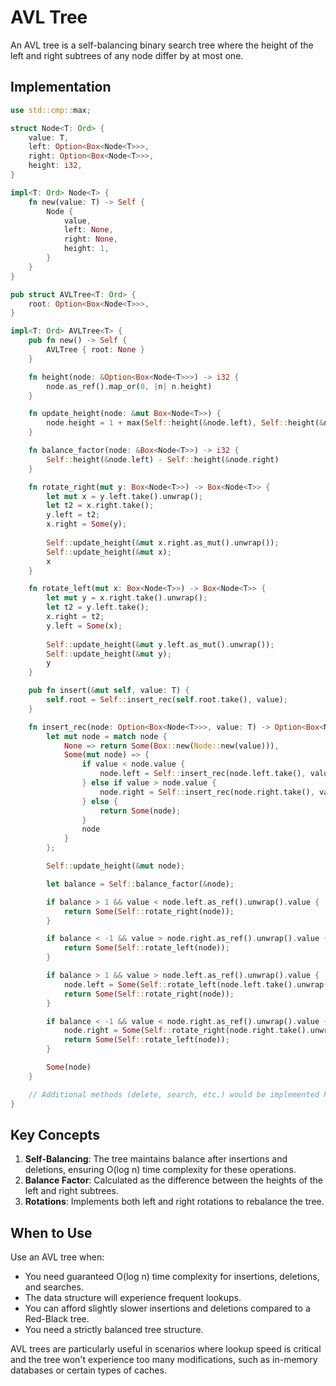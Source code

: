 # AVL Tree

An AVL tree is a self-balancing binary search tree where the height of the left and right subtrees of any node differ by at most one.

## Implementation

```rust
use std::cmp::max;

struct Node<T: Ord> {
    value: T,
    left: Option<Box<Node<T>>>,
    right: Option<Box<Node<T>>>,
    height: i32,
}

impl<T: Ord> Node<T> {
    fn new(value: T) -> Self {
        Node {
            value,
            left: None,
            right: None,
            height: 1,
        }
    }
}

pub struct AVLTree<T: Ord> {
    root: Option<Box<Node<T>>>,
}

impl<T: Ord> AVLTree<T> {
    pub fn new() -> Self {
        AVLTree { root: None }
    }

    fn height(node: &Option<Box<Node<T>>>) -> i32 {
        node.as_ref().map_or(0, |n| n.height)
    }

    fn update_height(node: &mut Box<Node<T>>) {
        node.height = 1 + max(Self::height(&node.left), Self::height(&node.right));
    }

    fn balance_factor(node: &Box<Node<T>>) -> i32 {
        Self::height(&node.left) - Self::height(&node.right)
    }

    fn rotate_right(mut y: Box<Node<T>>) -> Box<Node<T>> {
        let mut x = y.left.take().unwrap();
        let t2 = x.right.take();
        y.left = t2;
        x.right = Some(y);
        
        Self::update_height(&mut x.right.as_mut().unwrap());
        Self::update_height(&mut x);
        x
    }

    fn rotate_left(mut x: Box<Node<T>>) -> Box<Node<T>> {
        let mut y = x.right.take().unwrap();
        let t2 = y.left.take();
        x.right = t2;
        y.left = Some(x);
        
        Self::update_height(&mut y.left.as_mut().unwrap());
        Self::update_height(&mut y);
        y
    }

    pub fn insert(&mut self, value: T) {
        self.root = Self::insert_rec(self.root.take(), value);
    }

    fn insert_rec(node: Option<Box<Node<T>>>, value: T) -> Option<Box<Node<T>>> {
        let mut node = match node {
            None => return Some(Box::new(Node::new(value))),
            Some(mut node) => {
                if value < node.value {
                    node.left = Self::insert_rec(node.left.take(), value);
                } else if value > node.value {
                    node.right = Self::insert_rec(node.right.take(), value);
                } else {
                    return Some(node);
                }
                node
            }
        };

        Self::update_height(&mut node);

        let balance = Self::balance_factor(&node);

        if balance > 1 && value < node.left.as_ref().unwrap().value {
            return Some(Self::rotate_right(node));
        }

        if balance < -1 && value > node.right.as_ref().unwrap().value {
            return Some(Self::rotate_left(node));
        }

        if balance > 1 && value > node.left.as_ref().unwrap().value {
            node.left = Some(Self::rotate_left(node.left.take().unwrap()));
            return Some(Self::rotate_right(node));
        }

        if balance < -1 && value < node.right.as_ref().unwrap().value {
            node.right = Some(Self::rotate_right(node.right.take().unwrap()));
            return Some(Self::rotate_left(node));
        }

        Some(node)
    }

    // Additional methods (delete, search, etc.) would be implemented here
}
```

## Key Concepts

1. **Self-Balancing**: The tree maintains balance after insertions and deletions, ensuring O(log n) time complexity for these operations.
2. **Balance Factor**: Calculated as the difference between the heights of the left and right subtrees.
3. **Rotations**: Implements both left and right rotations to rebalance the tree.

## When to Use

Use an AVL tree when:

- You need guaranteed O(log n) time complexity for insertions, deletions, and searches.
- The data structure will experience frequent lookups.
- You can afford slightly slower insertions and deletions compared to a Red-Black tree.
- You need a strictly balanced tree structure.

AVL trees are particularly useful in scenarios where lookup speed is critical and the tree won't experience too many modifications, such as in-memory databases or certain types of caches.
